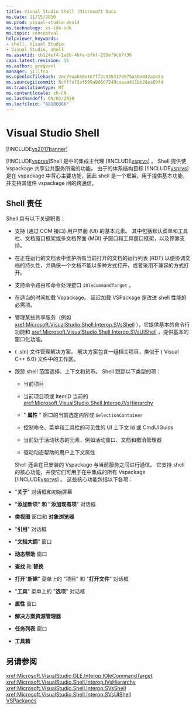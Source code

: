 ```yaml
---
title: Visual Studio Shell |Microsoft Docs
ms.date: 11/15/2016
ms.prod: visual-studio-dev14
ms.technology: vs-ide-sdk
ms.topic: conceptual
helpviewer_keywords:
- shell, Visual Studio
- Visual Studio, shell
ms.assetid: cb124ef4-1a6b-4bfe-bfbf-295ef9c07f36
caps.latest.revision: 15
ms.author: gregvanl
manager: jillfra
ms.openlocfilehash: 2ec79aab58e167ff2c935317897ba10a042a2e5a
ms.sourcegitcommit: 6cfffa72af599a9d667249caaaa411bb28ea69fd
ms.translationtype: MT
ms.contentlocale: zh-CN
ms.lasthandoff: 09/02/2020
ms.locfileid: "68180366"
---
```

# <a name="visual-studio-shell"></a>Visual Studio Shell
[!INCLUDE[vs2017banner](../../includes/vs2017banner.md)]

[!INCLUDE[vsprvs](../../includes/vsprvs-md.md)]Shell 是中的集成主代理 [!INCLUDE[vsprvs](../../includes/vsprvs-md.md)] 。 Shell 提供使 Vspackage 共享公共服务所需的功能。 由于的体系结构目标 [!INCLUDE[vsprvs](../../includes/vsprvs-md.md)] 是在 vspackage 中背心主要功能，因此 shell 是一个框架，用于提供基本功能，并支持其组件 vspackage 间的跨通信。  
  
## <a name="shell-responsibilities"></a>Shell 责任  
 Shell 具有以下关键职责：  
  
- 支持 (通过 COM 接口) 用户界面 (UI) 的基本元素。 其中包括默认菜单和工具栏、文档窗口框架或多文档界面 (MDI) 子窗口和工具窗口框架，以及停靠支持。  
  
- 在正在运行的文档表中维护所有当前打开的文档的运行列表 (RDT) 以便协调文档的持久性，并确保一个文档不能以多种方式打开，或者采用不兼容的方式打开。  
  
- 支持命令路由和命令处理接口 `IOleCommandTarget` 。  
  
- 在适当的时间加载 Vspackage。 延迟加载 VSPackage 是改进 shell 性能的必需项。  
  
- 管理某些共享服务（例如 <xref:Microsoft.VisualStudio.Shell.Interop.SVsShell> ），它提供基本的命令行功能和 <xref:Microsoft.VisualStudio.Shell.Interop.SVsUIShell> ，提供基本的窗口化功能。  
  
-  ( .sln) 文件管理解决方案。 解决方案包含一组相关项目，类似于 ( Visual C++ 6.0) 文件中的工作区。  
  
- 跟踪 shell 范围选择、上下文和货币。 Shell 跟踪以下类型的项：  
  
  - 当前项目  
  
  - 当前项目项或 ItemID 当前的 <xref:Microsoft.VisualStudio.Shell.Interop.IVsHierarchy>  
  
  - " **属性** " 窗口的当前选定内容或 `SelectionContainer`  
  
  - 控制命令、菜单和工具栏的可见性的 UI 上下文 Id 或 CmdUIGuids  
  
  - 当前处于活动状态的元素，例如活动窗口、文档和撤消管理器  
  
  - 驱动动态帮助的用户上下文属性  
  
  Shell 还会在已安装的 Vspackage 与当前服务之间进行通信。 它支持 shell 的核心功能，并使它们可用于在中集成的所有 Vspackage [!INCLUDE[vsprvs](../../includes/vsprvs-md.md)] 。 这些核心功能包括以下各项：  
  
- "**关于**" 对话框和初始屏幕  
  
- "**添加新项" 和 "添加现有项**" 对话框  
  
- **类视图** 窗口和 **对象浏览器**  
  
- "**引用**" 对话框  
  
- "**文档大纲**" 窗口  
  
- **动态帮助** 窗口  
  
- **查找** 和 **替换**  
  
- **打开**"**新建**" 菜单上的 "项目" 和 "**打开文件**" 对话框  
  
- "**工具**" 菜单上的 "**选项**" 对话框  
  
- **属性** 窗口  
  
- **解决方案资源管理器**  
  
- **任务列表** 窗口  
  
- **工具箱**  
  
## <a name="see-also"></a>另请参阅  
 <xref:Microsoft.VisualStudio.OLE.Interop.IOleCommandTarget>   
 <xref:Microsoft.VisualStudio.Shell.Interop.IVsHierarchy>   
 <xref:Microsoft.VisualStudio.Shell.Interop.SVsShell>   
 <xref:Microsoft.VisualStudio.Shell.Interop.SVsUIShell>   
 [VSPackages](../../extensibility/internals/vspackages.md)
